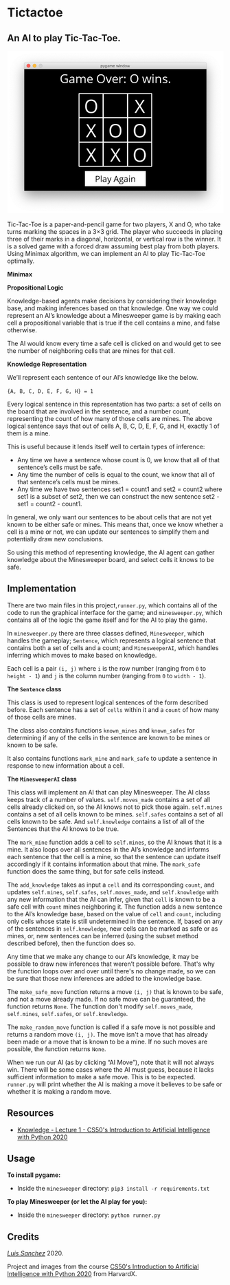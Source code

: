 # Tictactoe

## An AI to play Tic-Tac-Toe.

<img src="resources/tictactoe_output.png" width="600">

Tic-Tac-Toe is a paper-and-pencil game for two players, X and O, who take turns marking the spaces in a 3×3 grid. The player who succeeds in placing three of their marks in a diagonal, horizontal, or vertical row is the winner. It is a solved game with a forced draw assuming best play from both players. Using Minimax algorithm, we can implement an AI to play Tic-Tac-Toe optimally.

**Minimax**

**Propositional Logic**

Knowledge-based agents make decisions by considering their knowledge base, and making inferences based on that knowledge. One way we could represent an AI’s knowledge about a Minesweeper game is by making each cell a propositional variable that is true if the cell contains a mine, and false otherwise.

The AI would know every time a safe cell is clicked on and would get to see the number of neighboring cells that are mines for that cell.

**Knowledge Representation**

We’ll represent each sentence of our AI’s knowledge like the below.

`{A, B, C, D, E, F, G, H} = 1`

Every logical sentence in this representation has two parts: a set of cells on the board that are involved in the sentence, and a number count, representing the count of how many of those cells are mines. The above logical sentence says that out of cells A, B, C, D, E, F, G, and H, exactly 1 of them is a mine.

This is useful because it lends itself well to certain types of inference:

- Any time we have a sentence whose count is 0, we know that all of that sentence’s cells must be safe.
- Any time the number of cells is equal to the count, we know that all of that sentence’s cells must be mines.
- Any time we have two sentences set1 = count1 and set2 = count2 where set1 is a subset of set2, then we can construct the new sentence set2 - set1 = count2 - count1.

In general, we only want our sentences to be about cells that are not yet known to be either safe or mines. This means that, once we know whether a cell is a mine or not, we can update our sentences to simplify them and potentially draw new conclusions.

So using this method of representing knowledge, the AI agent can gather knowledge about the Minesweeper board, and select cells it knows to be safe.

## Implementation

There are two main files in this project,`runner.py`, which contains all of the code to run the graphical interface for the game; and `minesweeper.py`, which contains all of the logic the game itself and for the AI to play the game.

In `minesweeper.py` there are three classes defined, `Minesweeper`, which handles the gameplay; `Sentence`, which represents a logical sentence that contains both a set of cells and a count; and `MinesweeperAI`, which handles inferring which moves to make based on knowledge.

Each cell is a pair `(i, j)` where `i` is the row number (ranging from `0` to `height - 1`) and `j` is the column number (ranging from `0` to `width - 1`).

**The `Sentence` class**

This class is used to represent logical sentences of the form described before. Each sentence has a set of `cells` within it and a `count` of how many of those cells are mines. 

The class also contains functions `known_mines` and `known_safes` for determining if any of the cells in the sentence are known to be mines or known to be safe. 

It also contains functions `mark_mine` and `mark_safe` to update a sentence in response to new information about a cell.

**The `MinesweeperAI` class**

This class will implement an AI that can play Minesweeper. The AI class keeps track of a number of values. `self.moves_made` contains a set of all cells already clicked on, so the AI knows not to pick those again. `self.mines` contains a set of all cells known to be mines. `self.safes` contains a set of all cells known to be safe. And `self.knowledge` contains a list of all of the Sentences that the AI knows to be true.

The `mark_mine` function adds a cell to `self.mines`, so the AI knows that it is a mine. It also loops over all sentences in the AI’s knowledge and informs each sentence that the cell is a mine, so that the sentence can update itself accordingly if it contains information about that mine. The `mark_safe` function does the same thing, but for safe cells instead.

The `add_knowledge` takes as input a `cell` and its corresponding `count`, and updates `self.mines`, `self.safes`, `self.moves_made`, and `self.knowledge` with any new information that the AI can infer, given that `cell` is known to be a safe cell with `count` mines neighboring it. The function adds a new sentence to the AI’s knowledge base, based on the value of `cell` and `count`, including only cells whose state is still undetermined in the sentence. If, based on any of the sentences in `self.knowledge`, new cells can be marked as safe or as mines, or, new sentences can be inferred (using the subset method described before), then the function does so. 

Any time that we make any change to our AI’s knowledge, it may be possible to draw new inferences that weren’t possible before. That's why the function loops over and over until there's no change made, so we can be sure that those new inferences are added to the knowledge base.

The `make_safe_move` function returns a move `(i, j)` that is known to be safe, and not a move already made. If no safe move can be guaranteed, the function returns `None`. The function don't modify `self.moves_made`, `self.mines`, `self.safes`, or `self.knowledge`.

The `make_random_move` function is called if a safe move is not possible and returns a random move `(i, j)`. The move isn't a move that has already been made or a move that is known to be a mine. If no such moves are possible, the function returns `None`.

When we run our AI (as by clicking “AI Move”), note that it will not always win. There will be some cases where the AI must guess, because it lacks sufficient information to make a safe move. This is to be expected. `runner.py` will print whether the AI is making a move it believes to be safe or whether it is making a random move.

## Resources
* [Knowledge - Lecture 1 - CS50's Introduction to Artificial Intelligence with Python 2020][cs50 lecture]

## Usage

**To install pygame:**

* Inside the `minesweeper` directory: `pip3 install -r requirements.txt`

**To play Minesweeper (or let the AI play for you):** 

* Inside the `minesweeper` directory: `python runner.py`

## Credits
[*Luis Sanchez*][linkedin] 2020.

Project and images from the course [CS50's Introduction to Artificial Intelligence with Python 2020][cs50 ai] from HarvardX.

[cs50 lecture]: https://www.youtube.com/watch?v=LucW-p6zC5c&feature=youtu.be
[linkedin]: https://www.linkedin.com/in/luis-sanchez-13bb3b189/
[cs50 ai]: https://cs50.harvard.edu/ai/2020/
